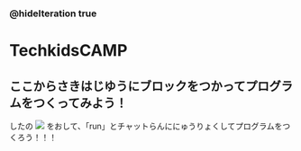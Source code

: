 ### @hideIteration true
# TechkidsCAMP

## ここからさきはじゆうにブロックをつかってプログラムをつくってみよう！

したの
![](https://raw.githubusercontent.com/camp-minecraft/TechkidsCampTutorial/master/images/finishbutton.png)
をおして、「run」とチャットらんににゅうりょくしてプログラムをつくろう！！！